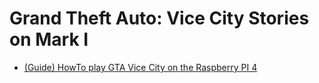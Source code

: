 # Grand Theft Auto: Vice City Stories on Mark I

- [(Guide) HowTo play GTA Vice City on the Raspberry PI 4](https://forums.raspberrypi.com/viewtopic.php?t=333485)
